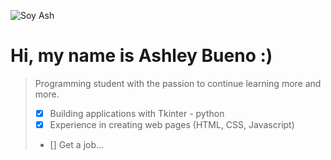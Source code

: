 
![Soy Ash](https://i.pinimg.com/originals/37/88/f5/3788f590a3342071e16957d047bc43d3.gif)
# Hi, my name is Ashley Bueno :)
> Programming student with the passion to continue learning more and more.
> - [x] Building applications with Tkinter - python
> - [x] Experience in creating web pages (HTML, CSS, Javascript)
> - [] Get a job...
